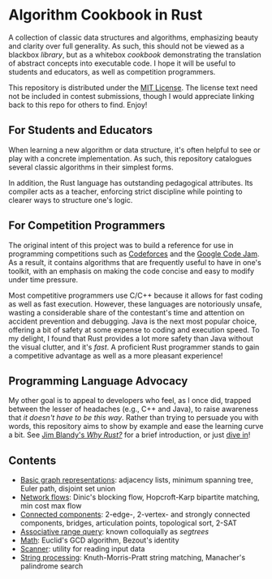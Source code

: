 # Algorithm Cookbook in Rust

A collection of classic data structures and algorithms, emphasizing beauty and clarity over full generality. As such, this should not be viewed as a blackbox *library*, but as a whitebox *cookbook* demonstrating the translation of abstract concepts into executable code. I hope it will be useful to students and educators, as well as competition programmers.

This repository is distributed under the [MIT License](LICENSE). The license text need not be included in contest submissions, though I would appreciate linking back to this repo for others to find. Enjoy!

## For Students and Educators

When learning a new algorithm or data structure, it's often helpful to see or play with a concrete implementation. As such, this repository catalogues several classic algorithms in their simplest forms.

In addition, the Rust language has outstanding pedagogical attributes. Its compiler acts as a teacher, enforcing strict discipline while pointing to clearer ways to structure one's logic.

## For Competition Programmers

The original intent of this project was to build a reference for use in programming competitions such as [Codeforces](http://codeforces.com) and the [Google Code Jam](https://code.google.com/codejam). As a result, it contains algorithms that are frequently useful to have in one's toolkit, with an emphasis on making the code concise and easy to modify under time pressure.

Most competitive programmers use C/C++ because it allows for fast coding as well as fast execution. However, these languages are notoriously unsafe, wasting a considerable share of the contestant's time and attention on accident prevention and debugging. Java is the next most popular choice, offering a bit of safety at some expense to coding and execution speed. To my delight, I found that Rust provides a lot more safety than Java without the visual clutter, and it's *fast*. A proficient Rust programmer stands to gain a competitive advantage as well as a more pleasant experience!

## Programming Language Advocacy

My other goal is to appeal to developers who feel, as I once did, trapped between the lesser of headaches (e.g., C++ and Java), to raise awareness that *it doesn't have to be this way*. Rather than trying to persuade you with words, this repository aims to show by example and ease the learning curve a bit. See [Jim Blandy's *Why Rust?*](http://www.oreilly.com/programming/free/files/why-rust.pdf) for a brief introduction, or just [dive in](https://www.rust-lang.org)!

## Contents

- [Basic graph representations](src/graph/mod.rs): adjacency lists, minimum spanning tree, Euler path, disjoint set union 
- [Network flows](src/graph/flow.rs): Dinic's blocking flow, Hopcroft-Karp bipartite matching, min cost max flow
- [Connected components](src/graph/connectivity.rs): 2-edge-, 2-vertex- and strongly connected components, bridges, articulation points, topological sort, 2-SAT
- [Associative range query](src/arq_tree.rs): known colloquially as *segtrees*
- [Math](src/math.rs): Euclid's GCD algorithm, Bezout's identity
- [Scanner](src/scanner.rs): utility for reading input data
- [String processing](src/string_proc.rs): Knuth-Morris-Pratt string matching, Manacher's palindrome search
